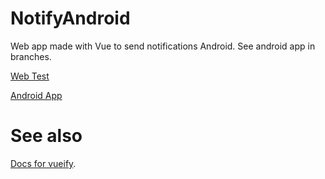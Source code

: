 # NotifyAndroid

Web app made with Vue to send notifications Android. See android app in branches.

[Web Test](http://d3ltcod.github.io/NotifyAndroid/)

[Android App](https://github.com/d3ltcod/NotifyAndroid/tree/android)

# See also
[Docs for vueify](https://github.com/vuejs/vueify).